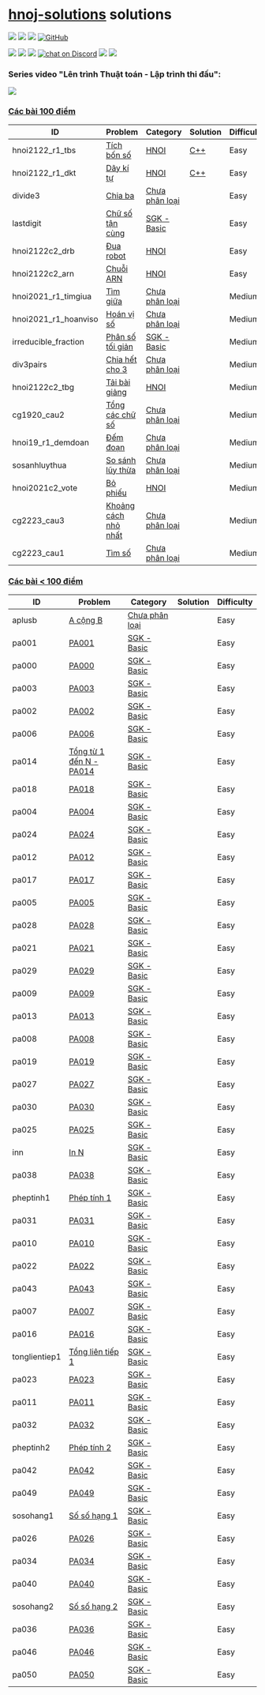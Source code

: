# [hnoj-solutions](https://hnoj.edu.vn/problems/?order=-user_count) solutions

<p align="left">
  <a href="#"><img src="https://img.shields.io/endpoint?url=https%3A%2F%2Fhits.dwyl.com%2Ftmsanghoclaptrinh%2Fhnoj-solutions.json&label=visitors&color=blue"></a>
  <a href="#"><img src="https://img.shields.io/badge/language-C++-blue"></a>
  <a href="#"><img src="https://img.shields.io/github/repo-size/tmsanghoclaptrinh/hnoj-solutions"></a>
  <a href="https://github.com/tmsanghoclaptrinh/hnoj-solutions/blob/main/LICENSE"><img alt="GitHub" src="https://img.shields.io/github/license/tmsanghoclaptrinh/hnoj-solutions?label=License"></a>
</p>

<p align="left">
  <a href="https://github.com/tmsanghoclaptrinh"><img src="https://img.shields.io/badge/author-tmsanghoclaptrinh-41454A?logo=github&labelColor=grey"></a>
  <a href="https://facebook.com/clb.it.ngoctao"><img src="https://img.shields.io/badge/facebook-clb.it.ngoctao-41454A?logo=facebook&logoColor=white&labelColor=blue"></a>
  <a href="https://www.youtube.com/@tmsanghoclaptrinh"><img src="https://img.shields.io/badge/youtube-tmsanghoclaptrinh-41454A?logo=youtube&logoColor=white&labelColor=red"></a>
  <a href="https://discord.gg/ajXr5kRKkk">
        <img src="https://img.shields.io/discord/994125923819458590?logo=discord&logoColor=white&labelColor=5865F2&color=green"
            alt="chat on Discord"></a>
  <a href="https://tmsanghoclaptrinh.com"><img src="https://img.shields.io/badge/blog-tmsanghoclaptrinh.com-white"></a>
  <a href="https://dev.to/tmsanghoclaptrinh"><img src="https://img.shields.io/badge/dev.to-tmsanghoclaptrinh-white"></a>
</p>

### Series video "Lên trình Thuật toán - Lập trình thi đấu": 

[![](https://markdown-videos-api.jorgenkh.no/youtube/AgwnOQbJVvU)](https://www.youtube.com/watch?v=AgwnOQbJVvU&list=PLqfkD788zZGCjhbJsmyhInVAhHBSV8Gqg&index=1)

### [Các bài 100 điểm](https://hnoj.edu.vn/problems/?point_start=100.0&point_end=&order=-user_count)

| ID | Problem | Category | Solution | Difficulty |
| --- | ----- | ----- | -------- | ---------- |
| hnoi2122_r1_tbs | [Tích bốn số](https://hnoj.edu.vn/problem/hnoi2122_r1_tbs) | [HNOI](https://hnoj.edu.vn/problems/?category=5&point_start=&point_end=&order=-user_count) | [C++](./hnoi2122_r1_tbs.cpp) | Easy |
| hnoi2122_r1_dkt | [Dãy kí tự](https://hnoj.edu.vn/problem/hnoi2122_r1_dkt) | [HNOI](https://hnoj.edu.vn/problems/?category=5&point_start=&point_end=&order=-user_count) | [C++](./hnoi2122_r1_dkt/hnoi2122_r1_dkt.cpp) | Easy |
| divide3 | [Chia ba](https://hnoj.edu.vn/problem/divide3) | [Chưa phân loại](https://hnoj.edu.vn/problems/?category=1&point_start=&point_end=&order=-user_count) |  | Easy |
| lastdigit | [Chữ số tận cùng](https://hnoj.edu.vn/problem/lastdigit) | [SGK - Basic](https://hnoj.edu.vn/problems/?category=2&point_start=&point_end=&order=-user_count) |  | Easy |
| hnoi2122c2_drb | [Đua robot](https://hnoj.edu.vn/problem/hnoi2122c2_drb) | [HNOI](https://hnoj.edu.vn/problems/?category=5&point_start=&point_end=&order=-user_count) |  | Easy |
| hnoi2122c2_arn | [Chuỗi ARN](https://hnoj.edu.vn/problem/hnoi2122c2_arn) | [HNOI](https://hnoj.edu.vn/problems/?category=5&point_start=&point_end=&order=-user_count) |  | Easy |
| hnoi2021_r1_timgiua | [Tìm giữa](https://hnoj.edu.vn/problem/hnoi2021_r1_timgiua) | [Chưa phân loại](https://hnoj.edu.vn/problems/?category=1&point_start=&point_end=&order=-user_count) |  | Medium |
| hnoi2021_r1_hoanviso | [Hoán vị số](https://hnoj.edu.vn/problem/hnoi2021_r1_hoanviso) | [Chưa phân loại](https://hnoj.edu.vn/problems/?category=1&point_start=&point_end=&order=-user_count) |  | Medium |
| irreducible_fraction | [Phân số tối giản](https://hnoj.edu.vn/problem/irreducible_fraction) | [SGK - Basic](https://hnoj.edu.vn/problems/?category=2&point_start=&point_end=&order=-user_count) |  | Medium |
| div3pairs | [Chia hết cho 3](https://hnoj.edu.vn/problem/div3pairs) | [Chưa phân loại](https://hnoj.edu.vn/problems/?category=1&point_start=&point_end=&order=-user_count) |  | Medium |
| hnoi2122c2_tbg | [Tải bài giảng](https://hnoj.edu.vn/problem/hnoi2122c2_tbg) | [HNOI](https://hnoj.edu.vn/problems/?category=5&point_start=&point_end=&order=-user_count) |  | Medium |
| cg1920_cau2 | [Tổng các chữ số](https://hnoj.edu.vn/problem/cg1920_cau2) | [Chưa phân loại](https://hnoj.edu.vn/problems/?category=1&point_start=&point_end=&order=-user_count) |  | Medium |
| hnoi19_r1_demdoan | [Đếm đoạn](https://hnoj.edu.vn/problem/hnoi19_r1_demdoan) | [Chưa phân loại](https://hnoj.edu.vn/problems/?category=1&point_start=&point_end=&order=-user_count) |  | Medium |
| sosanhluythua | [So sánh lũy thừa](https://hnoj.edu.vn/problem/sosanhluythua) | [Chưa phân loại](https://hnoj.edu.vn/problems/?category=1&point_start=&point_end=&order=-user_count) |  | Medium |
| hnoi2021c2_vote | [Bỏ phiếu](https://hnoj.edu.vn/problem/hnoi2021c2_vote) | [HNOI](https://hnoj.edu.vn/problems/?category=5&point_start=&point_end=&order=-user_count) |  | Medium |
| cg2223_cau3 | [Khoảng cách nhỏ nhất](https://hnoj.edu.vn/problem/cg2223_cau3) | [Chưa phân loại](https://hnoj.edu.vn/problems/?category=1&point_start=&point_end=&order=-user_count) |  | Medium |
| cg2223_cau1 | [Tìm số](https://hnoj.edu.vn/problem/cg2223_cau1) | [Chưa phân loại](https://hnoj.edu.vn/problems/?category=1&point_start=&point_end=&order=-user_count) |  | Medium |

### [Các bài < 100 điểm](https://hnoj.edu.vn/problems/?point_start=100.0&point_end=&order=-user_count)

| ID | Problem | Category | Solution | Difficulty |
| --- | ----- | ----- | -------- | ---------- |
| aplusb | [A cộng B](https://hnoj.edu.vn/problem/aplusb) | [Chưa phân loại](https://hnoj.edu.vn/problems/?category=1&point_start=&point_end=&order=-user_count) |  | Easy |
| pa001 | [PA001](https://hnoj.edu.vn/problem/pa001) | [SGK - Basic](https://hnoj.edu.vn/problems/?category=2&point_start=&point_end=&order=-user_count) |  | Easy |
| pa000 | [PA000](https://hnoj.edu.vn/problem/pa000) | [SGK - Basic](https://hnoj.edu.vn/problems/?category=2&point_start=&point_end=&order=-user_count) |  | Easy |
| pa003 | [PA003](https://hnoj.edu.vn/problem/pa003) | [SGK - Basic](https://hnoj.edu.vn/problems/?category=2&point_start=&point_end=&order=-user_count) |  | Easy |
| pa002 | [PA002](https://hnoj.edu.vn/problem/pa002) | [SGK - Basic](https://hnoj.edu.vn/problems/?category=2&point_start=&point_end=&order=-user_count) |  | Easy |
| pa006 | [PA006](https://hnoj.edu.vn/problem/pa006) | [SGK - Basic](https://hnoj.edu.vn/problems/?category=2&point_start=&point_end=&order=-user_count) |  | Easy |
| pa014 | [Tổng từ 1 đến N - PA014](https://hnoj.edu.vn/problem/pa014) | [SGK - Basic](https://hnoj.edu.vn/problems/?category=2&point_start=&point_end=&order=-user_count) |  | Easy |
| pa018 | [PA018](https://hnoj.edu.vn/problem/pa018) | [SGK - Basic](https://hnoj.edu.vn/problems/?category=2&point_start=&point_end=&order=-user_count) |  | Easy |
| pa004 | [PA004](https://hnoj.edu.vn/problem/pa004) | [SGK - Basic](https://hnoj.edu.vn/problems/?category=2&point_start=&point_end=&order=-user_count) |  | Easy |
| pa024 | [PA024](https://hnoj.edu.vn/problem/pa024) | [SGK - Basic](https://hnoj.edu.vn/problems/?category=2&point_start=&point_end=&order=-user_count) |  | Easy |
| pa012 | [PA012](https://hnoj.edu.vn/problem/pa012) | [SGK - Basic](https://hnoj.edu.vn/problems/?category=2&point_start=&point_end=&order=-user_count) |  | Easy |
| pa017 | [PA017](https://hnoj.edu.vn/problem/pa017) | [SGK - Basic](https://hnoj.edu.vn/problems/?category=2&point_start=&point_end=&order=-user_count) |  | Easy |
| pa005 | [PA005](https://hnoj.edu.vn/problem/pa005) | [SGK - Basic](https://hnoj.edu.vn/problems/?category=2&point_start=&point_end=&order=-user_count) |  | Easy |
| pa028 | [PA028](https://hnoj.edu.vn/problem/pa028) | [SGK - Basic](https://hnoj.edu.vn/problems/?category=2&point_start=&point_end=&order=-user_count) |  | Easy |
| pa021 | [PA021](https://hnoj.edu.vn/problem/pa021) | [SGK - Basic](https://hnoj.edu.vn/problems/?category=2&point_start=&point_end=&order=-user_count) |  | Easy |
| pa029 | [PA029](https://hnoj.edu.vn/problem/pa029) | [SGK - Basic](https://hnoj.edu.vn/problems/?category=2&point_start=&point_end=&order=-user_count) |  | Easy |
| pa009 | [PA009](https://hnoj.edu.vn/problem/pa009) | [SGK - Basic](https://hnoj.edu.vn/problems/?category=2&point_start=&point_end=&order=-user_count) |  | Easy |
| pa013 | [PA013](https://hnoj.edu.vn/problem/pa013) | [SGK - Basic](https://hnoj.edu.vn/problems/?category=2&point_start=&point_end=&order=-user_count) |  | Easy |
| pa008 | [PA008](https://hnoj.edu.vn/problem/pa008) | [SGK - Basic](https://hnoj.edu.vn/problems/?category=2&point_start=&point_end=&order=-user_count) |  | Easy |
| pa019 | [PA019](https://hnoj.edu.vn/problem/pa019) | [SGK - Basic](https://hnoj.edu.vn/problems/?category=2&point_start=&point_end=&order=-user_count) |  | Easy |
| pa027 | [PA027](https://hnoj.edu.vn/problem/pa027) | [SGK - Basic](https://hnoj.edu.vn/problems/?category=2&point_start=&point_end=&order=-user_count) |  | Easy |
| pa030 | [PA030](https://hnoj.edu.vn/problem/pa030) | [SGK - Basic](https://hnoj.edu.vn/problems/?category=2&point_start=&point_end=&order=-user_count) |  | Easy |
| pa025 | [PA025](https://hnoj.edu.vn/problem/pa025) | [SGK - Basic](https://hnoj.edu.vn/problems/?category=2&point_start=&point_end=&order=-user_count) |  | Easy |
| inn | [In N](https://hnoj.edu.vn/problem/inn) | [SGK - Basic](https://hnoj.edu.vn/problems/?category=2&point_start=&point_end=&order=-user_count) |  | Easy |
| pa038 | [PA038](https://hnoj.edu.vn/problem/pa038) | [SGK - Basic](https://hnoj.edu.vn/problems/?category=2&point_start=&point_end=&order=-user_count) |  | Easy |
| pheptinh1 | [Phép tính 1](https://hnoj.edu.vn/problem/pheptinh1) | [SGK - Basic](https://hnoj.edu.vn/problems/?category=2&point_start=&point_end=&order=-user_count) |  | Easy |
| pa031 | [PA031](https://hnoj.edu.vn/problem/pa031) | [SGK - Basic](https://hnoj.edu.vn/problems/?category=2&point_start=&point_end=&order=-user_count) |  | Easy |
| pa010 | [PA010](https://hnoj.edu.vn/problem/pa010) | [SGK - Basic](https://hnoj.edu.vn/problems/?category=2&point_start=&point_end=&order=-user_count) |  | Easy |
| pa022 | [PA022](https://hnoj.edu.vn/problem/pa022) | [SGK - Basic](https://hnoj.edu.vn/problems/?category=2&point_start=&point_end=&order=-user_count) |  | Easy |
| pa043 | [PA043](https://hnoj.edu.vn/problem/pa043) | [SGK - Basic](https://hnoj.edu.vn/problems/?category=2&point_start=&point_end=&order=-user_count) |  | Easy |
| pa007 | [PA007](https://hnoj.edu.vn/problem/pa007) | [SGK - Basic](https://hnoj.edu.vn/problems/?category=2&point_start=&point_end=&order=-user_count) |  | Easy |
| pa016 | [PA016](https://hnoj.edu.vn/problem/pa016) | [SGK - Basic](https://hnoj.edu.vn/problems/?category=2&point_start=&point_end=&order=-user_count) |  | Easy |
| tonglientiep1 | [Tổng liên tiếp 1](https://hnoj.edu.vn/problem/tonglientiep1) | [SGK - Basic](https://hnoj.edu.vn/problems/?category=2&point_start=&point_end=&order=-user_count) |  | Easy |
| pa023 | [PA023](https://hnoj.edu.vn/problem/pa023) | [SGK - Basic](https://hnoj.edu.vn/problems/?category=2&point_start=&point_end=&order=-user_count) |  | Easy |
| pa011 | [PA011](https://hnoj.edu.vn/problem/pa011) | [SGK - Basic](https://hnoj.edu.vn/problems/?category=2&point_start=&point_end=&order=-user_count) |  | Easy |
| pa032 | [PA032](https://hnoj.edu.vn/problem/pa032) | [SGK - Basic](https://hnoj.edu.vn/problems/?category=2&point_start=&point_end=&order=-user_count) |  | Easy |
| pheptinh2 | [Phép tính 2](https://hnoj.edu.vn/problem/pheptinh2) | [SGK - Basic](https://hnoj.edu.vn/problems/?category=2&point_start=&point_end=&order=-user_count) |  | Easy |
| pa042 | [PA042](https://hnoj.edu.vn/problem/pa042) | [SGK - Basic](https://hnoj.edu.vn/problems/?category=2&point_start=&point_end=&order=-user_count) |  | Easy |
| pa049 | [PA049](https://hnoj.edu.vn/problem/pa049) | [SGK - Basic](https://hnoj.edu.vn/problems/?category=2&point_start=&point_end=&order=-user_count) |  | Easy |
| sosohang1 | [Số số hạng 1](https://hnoj.edu.vn/problem/sosohang1) | [SGK - Basic](https://hnoj.edu.vn/problems/?category=2&point_start=&point_end=&order=-user_count) |  | Easy |
| pa026 | [PA026](https://hnoj.edu.vn/problem/pa026) | [SGK - Basic](https://hnoj.edu.vn/problems/?category=2&point_start=&point_end=&order=-user_count) |  | Easy |
| pa034 | [PA034](https://hnoj.edu.vn/problem/pa034) | [SGK - Basic](https://hnoj.edu.vn/problems/?category=2&point_start=&point_end=&order=-user_count) |  | Easy |
| pa040 | [PA040](https://hnoj.edu.vn/problem/pa040) | [SGK - Basic](https://hnoj.edu.vn/problems/?category=2&point_start=&point_end=&order=-user_count) |  | Easy |
| sosohang2 | [Số số hạng 2](https://hnoj.edu.vn/problem/sosohang2) | [SGK - Basic](https://hnoj.edu.vn/problems/?category=2&point_start=&point_end=&order=-user_count) |  | Easy |
| pa036 | [PA036](https://hnoj.edu.vn/problem/pa036) | [SGK - Basic](https://hnoj.edu.vn/problems/?category=2&point_start=&point_end=&order=-user_count) |  | Easy |
| pa046 | [PA046](https://hnoj.edu.vn/problem/pa046) | [SGK - Basic](https://hnoj.edu.vn/problems/?category=2&point_start=&point_end=&order=-user_count) |  | Easy |
| pa050 | [PA050](https://hnoj.edu.vn/problem/pa050) | [SGK - Basic](https://hnoj.edu.vn/problems/?category=2&point_start=&point_end=&order=-user_count) |  | Easy |
